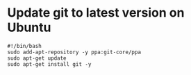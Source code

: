 # Update git to latest version on Ubuntu



```shell
#!/bin/bash
sudo add-apt-repository -y ppa:git-core/ppa
sudo apt-get update
sudo apt-get install git -y
```
